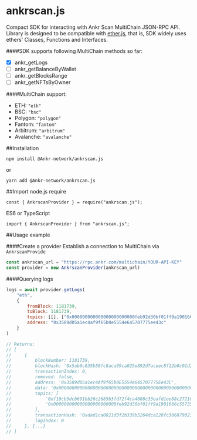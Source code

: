 # ankrscan.js
Compact SDK for interacting with Ankr Scan MultiChain JSON-RPC API.
Library is designed to be compatible with [ether.js](https://github.com/ethers-io/ethers.js),
that is, SDK widely uses ethers' Classes, Functions and Interfaces.

####SDK supports following MultiChain methods so far:

- [x] ankr_getLogs
- [ ] ankr_getBalanceByWallet
- [ ] ankr_getBlocksRange
- [ ] ankr_getNFTsByOwner

####MultiChain support:
- ETH: `"eth"`
- BSC: `"bsc"`
- Polygon: `"polygon"`
- Fantom: `"fantom"`
- Arbitrum: `"arbitrum"`
- Avalanche: `"avalanche"`

##Installation
```shell
npm install @Ankr-network/ankrscan.js
```
or
```shell
yarn add @Ankr-network/ankrscan.js
```

##Import
node.js require
```shell
const { AnkrscanProvider } = require("ankrscan.js");
```
ES6 or TypeScript
```shell
import { AnkrscanProvider } from "ankrscan.js";
```

##Usage example

####Create a provider
Establish a connection to MultiChain via `AnkrscanProvide`
```javascript
const ankrscan_url = "https://rpc.ankr.com/multichain/YOUR-API-KEY"
const provider = new AnkrscanProvider(ankrscan_url)
```

####Querying logs
```javascript
logs = await provider.getLogs(
    "eth",
    {
        fromBlock: 1181739,
        toBlock: 1181739,
        topics: [[], ["0x000000000000000000000000feb92d30bf01ff9a1901666c5573532bfa07eeec"]],
        address: "0x3589d05a1ec4af9f65b0e5554e645707775ee43c"
    }
)

// Returns:
// [
//     {
//         blockNumber: 1181739,
//         blockHash: '0x5ab6c835b58fc8aca99ca025e892d7aceec8f12b0c01d2bf194ee2b01b3d08ab',
//         transactionIndex: 0,
//         removed: false,
//         address: '0x3589d05a1ec4Af9f65b0E5554e645707775Ee43C',
//         data: '0x000000000000000000000000000000000000000000000000000000000000794d0000000000000000000000000000000000000000000000000000000000000000',
//         topics: [
//             '0xf10cb5dcb691bb26c2685b3fd72f4ca4008c33eafd1ee88c27210ef1db722459',
//             '0x000000000000000000000000feb92d30bf01ff9a1901666c5573532bfa07eeec'
//         ],
//         transactionHash: '0xdad1ca0821d3f2b339b5264dca228fc3068790235f3654e1860834a5eda0b5c8',
//         logIndex: 0
//     }, {...}
// ]

```
